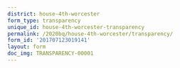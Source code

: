```yaml
---
district: house-4th-worcester
form_type: transparency
unique_id: house-4th-worcester-transparency
permalink: /2020bq/house-4th-worcester/transparency/
form_id: '201707123019141'
layout: form
doc_img: TRANSPARENCY-00001
---
```

